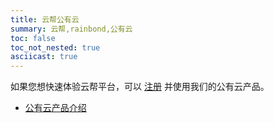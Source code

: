 ```yaml
---
title: 云帮公有云
summary: 云帮,rainbond,公有云
toc: false
toc_not_nested: true
asciicast: true
---
```


如果您想快速体验云帮平台，可以 [注册](https://sso.goodrain.com/#/register/https%253A%252F%252Fuser.goodrain.com%252Fsso_callback) 并使用我们的公有云产品。

- <a href="https://www.goodrain.com/ACP.jsp" target="_blank">公有云产品介绍</a>